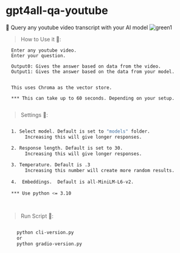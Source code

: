 # gpt4all-qa-youtube
🚀 Query any youtube video transcript with your AI model
![green1](https://user-images.githubusercontent.com/75052782/230746190-5c499781-c539-4eef-a164-853c392fced7.jpg) 

> How to Use it 🦖:

```
  Enter any youtube video.
  Enter your question.
  
  Output0: Gives the answer based on data from the video.
  Output1: Gives the answer based on the data from your model.
  
  
  This uses Chroma as the vector store.
  
  *** This can take up to 60 seconds. Depending on your setup.
  
```
> Settings 👷‍:

```bash

  1. Select model. Default is set to "models" folder.
       Increasing this will give longer responses.

  2. Response length. Default is set to 30.
       Increasing this will give longer responses.
      
  3. Temperature. Default is .3
       Increasing this number will create more random results.
      
  4.  Embeddings.  Default is all-MiniLM-L6-v2.
  
  *** Use python <= 3.10
        
       
 ```
 
 > Run Script 👷‍:
``` bash

    python cli-version.py
    or
    python gradio-version.py


```

